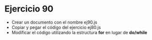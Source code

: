 # Ejercicio 90

* Crear un documento con el nombre ej90.js
* Copiar y pegar el código del ejercicio ej80.js
* Modificar el código utilizando la estructura **for** en lugar de **do/while**